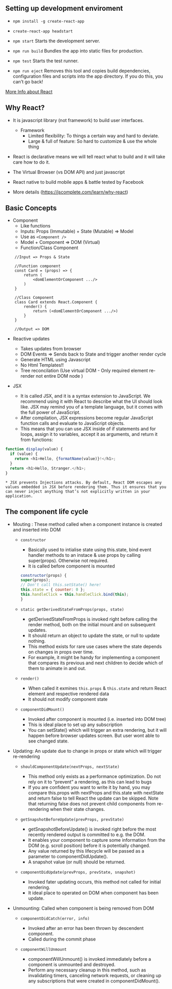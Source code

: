 ## Setting up development enviroment

* `npm install -g create-react-app` 

* `create-react-app headstart`

* `npm start`
    Starts the development server.

* `npm run build`
    Bundles the app into static files for production.

* `npm test`
    Starts the test runner.

* `npm run eject`
    Removes this tool and copies build dependencies, configuration files
    and scripts into the app directory. If you do this, you can’t go back!

[More Info about React](https://reactjs.org/tutorial/tutorial.html)

## Why React?

* It is javascript library (not framework) to build user interfaces.	
	* Framework
		* Limited flexibility: To things a certain way and hard to deviate.	
		* Large & full of feature: So hard to customize & use the whole thing

* React is declarative means we will tell react what to build and it will take care how to do it.

* The Virtual Browser (vs DOM API) and just javascript

* React native to build mobile apps & battle tested by Facebook

* More details (https://jscomplete.com/learn/why-react)

## Basic Concepts
 
* Component
	- Like functions
	- Inputs: Props (Immutable) + State (Mutable) => Model
	- Use as `<Component />`
	- Model + Component => DOM (Virtual)
	- Function/Class Component
```javascirpt
	//Input => Props & State
	
	//Function component
	const Card = (props) => {
		return (
			<domElementOrComponent .../>
		)
	}	

	//Class Component
	class Card extends React.Component {
		render() {
			return (<domElementOrComponent .../>)
		}
	}

	//Output => DOM	
```
 	
* Reactive updates
	- Takes updates from browser
	- DOM Events => Sends back to State and trigger another render cycle
	- Generate HTML using Javascript
	- No Html Templates!!
	- Tree reconcilation (Use virtual DOM - Only required element re-render not entire DOM node )

* JSX
	* It is called JSX, and it is a syntax extension to JavaScript. We recommend using it with React to describe what the UI should look like. JSX may remind you of a template language, but it comes with the full power of JavaScript.
	* After compilation, JSX expressions become regular JavaScript function calls and evaluate to JavaScript objects.
	* This means that you can use JSX inside of if statements and for loops, assign it to variables, accept it as arguments, and return it from functions:
```javascript
function display(value) {
  if (value) {
    return <h1>Hello, {formatName(value)}!</h1>;
  }
  return <h1>Hello, Stranger.</h1>;
}
```
	* JSX prevents Injections attacks. By default, React DOM escapes any values embedded in JSX before rendering them. Thus it ensures that you can never inject anything that’s not explicitly written in your application.

## The component life cycle

* Mouting : These method called when a component instance is created and inserted into DOM
	
	* `constructor`		
		- Basically used to intialise state using this.state, bind event handler methods to an instace & use props by calling super(props). Otherwise not required.
		- It is called before component is mounted
		```javascript
		constructor(props) {
		super(props);
		// Don't call this.setState() here!
		this.state = { counter: 0 };
		this.handleClick = this.handleClick.bind(this);
		}
		```

	* `static getDerivedStateFromProps(props, state)`
		- getDerivedStateFromProps is invoked right before calling the render method, both on the initial mount and on subsequent updates. 
		- It should return an object to update the state, or null to update nothing.
		- This method exists for rare use cases where the state depends on changes in props over time. 
		- For example, it might be handy for implementing a <Transition> component that compares its previous and next children to decide which of them to animate in and out.
	
	* `render()`
		- When called it exmines `this.props` & `this.state` and return React element and respective rendered data
		- It should not modify component state

	* `componentDidMount()`
		- Invoked after component is mounted (i.e. inserted into DOM tree)
		- This is ideal place to set up any subscription
		- You can setState() which will trigger an extra rendering, but it will happen before browser updates screen. But user wont able to see changed state.

* Updating: An update due to change in props or state which will trigger re-rendering

	* `shouldComponentUpdate(nextProps, nextState)`
		- This method only exists as a performance optimization. Do not rely on it to “prevent” a rendering, as this can lead to bugs
		- If you are confident you want to write it by hand, you may compare this.props with nextProps and this.state with nextState and return false to tell React the update can be skipped. Note that returning false does not prevent child components from re-rendering when their state changes.

	* `getSnapshotBeforeUpdate(prevProps, prevState)`
		- getSnapshotBeforeUpdate() is invoked right before the most recently rendered output is committed to e.g. the DOM. 
		- It enables your component to capture some information from the DOM (e.g. scroll position) before it is potentially changed. 
		- Any value returned by this lifecycle will be passed as a parameter to componentDidUpdate().
		- A snapshot value (or null) should be returned.

	* `componentDidUpdate(prevProps, prevState, snapshot)`
		- Invoked fater updating occurs, this method not called for initial rendering.
		- It ideal place to operated on DOM when component has been update.

* Unmounting: Called when component is being removed from DOM

	* `componentDidCatch(error, info)`
		- Invoked after an error has been thrown by descendent component.
		- Called during the commit phase

	* `componentWillUnmount`
		- componentWillUnmount() is invoked immediately before a component is unmounted and destroyed. 
		- Perform any necessary cleanup in this method, such as invalidating timers, canceling network requests, or cleaning up any subscriptions that were created in componentDidMount().